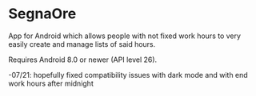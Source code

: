 # SegnaOre

App for Android which allows people with not fixed work hours to very easily create and manage lists of said hours.

Requires Android 8.0 or newer (API level 26).

-07/21: hopefully fixed compatibility issues with dark mode and with end work hours after midnight
